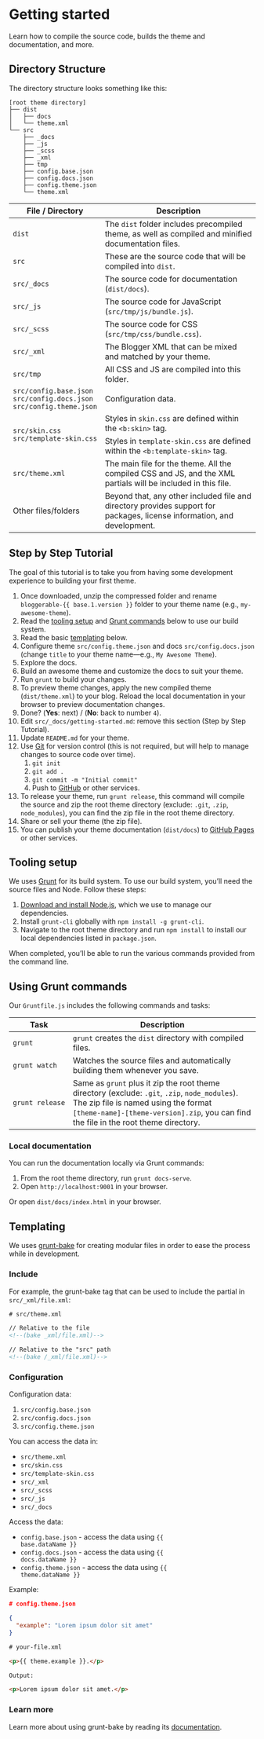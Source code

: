 <!--
@@@title:Getting started@@@
@@@description:Learn how to compile the source code, builds the theme and documentation, and more.@@@
@@@section:None@@@
@@@subsection:None@@@
-->

# Getting started

Learn how to compile the source code, builds the theme and documentation, and more.


## Directory Structure

The directory structure looks something like this:

```plaintext
[root theme directory]
├── dist
│   ├── docs
│   └── theme.xml
└── src
    ├── _docs
    ├── _js
    ├── _scss
    ├── _xml
    ├── tmp
    ├── config.base.json
    ├── config.docs.json
    ├── config.theme.json
    └── theme.xml
```

<table>
  <thead>
    <tr>
      <th>File / Directory</th>
      <th>Description</th>
    </tr>
  </thead>
  <tbody>
    <tr>
      <td><code style="white-space: nowrap;">dist</code></td>
      <td>The <code>dist</code> folder includes precompiled theme, as well as compiled and minified documentation files.</td>
    </tr>
    <tr>
      <td><code style="white-space: nowrap;">src</code></td>
      <td>These are the source code that will be compiled into <code>dist</code>.</td>
    </tr>
    <tr>
      <td><code style="white-space: nowrap;">src/_docs</code></td>
      <td>The source code for documentation (<code>dist/docs</code>).</td>
    </tr>
    <tr>
      <td><code style="white-space: nowrap;">src/_js</code></td>
      <td>The source code for JavaScript (<code>src/tmp/js/bundle.js</code>).</td>
    </tr>
    <tr>
      <td><code style="white-space: nowrap;">src/_scss</code></td>
      <td>The source code for CSS (<code>src/tmp/css/bundle.css</code>).</td>
    </tr>
    <tr>
      <td><code style="white-space: nowrap;">src/_xml</code></td>
      <td>The Blogger XML that can be mixed and matched by your theme.</td>
    </tr>
    <tr>
      <td><code style="white-space: nowrap;">src/tmp</code></td>
      <td>All CSS and JS are compiled into this folder.</td>
    </tr>
    <tr>
      <td>
        <div><code style="white-space: nowrap;">src/config.base.json</code></div>
        <div><code style="white-space: nowrap;">src/config.docs.json</code></div>
        <div><code style="white-space: nowrap;">src/config.theme.json</code></div>
      </td>
      <td>Configuration data.</td>
    </tr>
    <tr>
      <td rowspan="3">
        <div><code style="white-space: nowrap;">src/skin.css</code></div>
        <div><code style="white-space: nowrap;">src/template-skin.css</code></div>
      </td>
    </tr>
    <tr>
      <td>Styles in <code style="white-space: nowrap;">skin.css</code> are defined within the <code style="white-space: nowrap;">&lt;b:skin&gt;</code> tag.</td>
    </tr>
    <tr>
      <td>Styles in <code style="white-space: nowrap;">template-skin.css</code> are defined within the <code style="white-space: nowrap;">&lt;b:template-skin&gt;</code> tag.</td>
    </tr>
    <tr>
      <td><code style="white-space: nowrap;">src/theme.xml</code></td>
      <td>The main file for the theme. All the compiled CSS and JS, and the XML partials will be included in this file.</td>
    </tr>
    <tr>
      <td>Other files/folders</td>
      <td>Beyond that, any other included file and directory provides support for packages, license information, and development.</td>
    </tr>
  </tbody>
</table>


## Step by Step Tutorial

The goal of this tutorial is to take you from having some development experience to building your first theme.

1. Once downloaded, unzip the compressed folder and rename `bloggerable-{{ base.1.version }}` folder to your theme name (e.g., `my-awesome-theme`).
2. Read the [tooling setup](#tooling-setup) and [Grunt commands](#using-grunt-commands) below to use our build system.
3. Read the basic [templating](#templating) below.
4. Configure theme `src/config.theme.json` and docs `src/config.docs.json` (change `title` to your theme name—e.g., `My Awesome Theme`).
5. Explore the docs.
6. Build an awesome theme and customize the docs to suit your theme.
7. Run `grunt` to build your changes.
8. To preview theme changes, apply the new compiled theme (`dist/theme.xml`) to your blog. Reload the local documentation in your browser to preview documentation changes.
9. Done? (**Yes**: next) / (**No**: back to number `4`).
10. Edit `src/_docs/getting-started.md`: remove this section (Step by Step Tutorial).
11. Update `README.md` for your theme.
12. Use [Git](https://git-scm.com) for version control (this is not required, but will help to manage changes to source code over time).
    1. `git init`
    2. `git add .`
    3. `git commit -m "Initial commit"`
    4. Push to [GitHub](https://github.com) or other services.
13. To release your theme, run `grunt release`, this command will compile the source and zip the root theme directory (exclude: `.git`, `.zip`, `node_modules`), you can find the zip file in the root theme directory.
14. Share or sell your theme (the zip file).
15. You can publish your theme documentation (`dist/docs`) to [GitHub Pages](https://pages.github.com) or other services.


## Tooling setup

We uses [Grunt](https://gruntjs.com/) for its build system. To use our build system, you’ll need the source files and Node. Follow these steps:

1. [Download and install Node.js](https://nodejs.org/download/), which we use to manage our dependencies.
2. Install `grunt-cli` globally with `npm install -g grunt-cli`.
3. Navigate to the root theme directory and run `npm install` to install our local dependencies listed in `package.json`.

When completed, you’ll be able to run the various commands provided from the command line.


## Using Grunt commands

Our `Gruntfile.js` includes the following commands and tasks:

| Task | Description |
| --- | --- |
| <code style="white-space: nowrap;">grunt</code> | `grunt` creates the `dist` directory with compiled files. |
| <code style="white-space: nowrap;">grunt watch</code> | Watches the source files and automatically building them whenever you save. |
| <code style="white-space: nowrap;">grunt release</code> | Same as `grunt` plus it zip the root theme directory (exclude: `.git`, `.zip`, `node_modules`). The zip file is named using the format <code style="white-space: nowrap;">[theme-name]-[theme-version].zip</code>, you can find the file in the root theme directory. |

### Local documentation

You can run the documentation locally via Grunt commands:

1. From the root theme directory, run `grunt docs-serve`.
2. Open `http://localhost:9001` in your browser.

Or open `dist/docs/index.html` in your browser.


## Templating

We uses [grunt-bake](https://github.com/MathiasPaumgarten/grunt-bake) for creating modular files in order to ease the process while in development.

### Include

For example, the grunt-bake tag that can be used to include the partial in `src/_xml/file.xml`:

```html
# src/theme.xml

// Relative to the file
<!--(bake _xml/file.xml)-->

// Relative to the "src" path
<!--(bake /_xml/file.xml)-->
```

### Configuration

Configuration data:

1. `src/config.base.json`
2. `src/config.docs.json`
3. `src/config.theme.json`

You can access the data in: 

- `src/theme.xml`
- `src/skin.css`
- `src/template-skin.css`
- `src/_xml`
- `src/_scss`
- `src/_js`
- `src/_docs`

Access the data:

- `config.base.json` - access the data using <code>&lbrace;&lbrace; base.dataName &rbrace;&rbrace;</code>
- `config.docs.json` - access the data using <code>&lbrace;&lbrace; docs.dataName &rbrace;&rbrace;</code>
- `config.theme.json` - access the data using <code>&lbrace;&lbrace; theme.dataName &rbrace;&rbrace;</code>

Example:

```json
# config.theme.json

{
  "example": "Lorem ipsum dolor sit amet"
}
```

<!--(bake-start _process="false")-->
```html
# your-file.xml

<p>{{ theme.example }}.</p>
```
<!--(bake-end)-->

```html
Output:

<p>Lorem ipsum dolor sit amet.</p>
```

### Learn more

Learn more about using grunt-bake by reading its [documentation](https://github.com/MathiasPaumgarten/grunt-bake).

